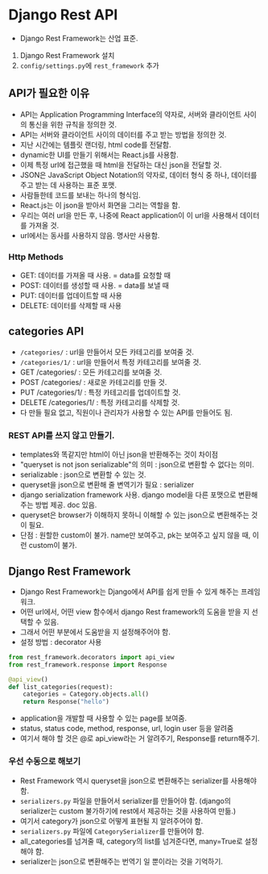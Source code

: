 # Django Rest API
- Django Rest Framework는 산업 표준. 
1. Django Rest Framework 설치
2. `config/settings.py`에 `rest_framework` 추가
## API가 필요한 이유
- API는 Application Programming Interface의 약자로, 서버와 클라이언트 사이의 통신을 위한 규칙을 정의한 것.
- API는 서버와 클라이언트 사이의 데이터를 주고 받는 방법을 정의한 것.
- 지난 시간에는 템플릿 랜더링, html code를 전달함.
- dynamic한 UI를 만들기 위해서는 React.js를 사용함.
- 이제 특정 url에 접근했을 때 html을 전달하는 대신 json을 전달할 것.
- JSON은 JavaScript Object Notation의 약자로, 데이터 형식 중 하나, 데이터를 주고 받는 데 사용하는 표준 포맷.
- 사람들한테 코드를 보내는 하나의 형식임.
- React.js는 이 json을 받아서 화면을 그리는 역할을 함.
- 우리는 여러 url을 만든 후, 나중에 React application이 이 url을 사용해서 데이터를 가져올 것.
- url에서는 동사를 사용하지 않음. 명사만 사용함.
### Http Methods
- GET: 데이터를 가져올 때 사용. = data를 요청할 때
- POST: 데이터를 생성할 때 사용. = data를 보낼 때
- PUT: 데이터를 업데이트할 때 사용
- DELETE: 데이터를 삭제할 때 사용
## categories API
- `/categories/` : url을 만들어서 모든 카테고리를 보여줄 것.
- `/categories/1/` : url을 만들어서 특정 카테고리를 보여줄 것.
- GET /categories/ : 모든 카테고리를 보여줄 것.
- POST /categories/ : 새로운 카테고리를 만들 것.
- PUT /categories/1/ : 특정 카테고리를 업데이트할 것. 
- DELETE /categories/1/ : 특정 카테고리를 삭제할 것.
- 다 만들 필요 없고, 직원이나 관리자가 사용할 수 있는 API를 만들어도 됨.
### REST API를 쓰지 않고 만들기.
- templates와 똑같지만 html이 아닌 json을 반환해주는 것이 차이점
- "queryset is not json serializable"의 의미 : json으로 변환할 수 없다는 의미.
- serializable : json으로 변환할 수 있는 것.
- queryset을 json으로 변환해 줄 변역기가 필요 : serializer
- django serialization framework 사용. django model을 다른 포맷으로 변환해주는 방법 제공. doc 있음.
- queryset은 browser가 이해하지 못하니 이해할 수 있는 json으로 변환해주는 것이 필요.
- 단점 : 원할한 custom이 불가. name만 보여주고, pk는 보여주고 싶지 않을 때, 이런 custom이 불가.
## Django Rest Framework
- Django Rest Framework는 Django에서 API를 쉽게 만들 수 있게 해주는 프레임워크.
- 어떤 url에서, 어떤 view 함수에서 django Rest framework의 도움을 받을 지 선택할 수 있음.
- 그래서 어떤 부분에서 도움받을 지 설정해주어야 함.
- 설정 방법 : decorator 사용
```python
from rest_framework.decorators import api_view
from rest_framework.response import Response

@api_view()
def list_categories(request):
    categories = Category.objects.all()
    return Response("hello")
```
- application을 개발할 때 사용할 수 있는 page를 보여줌.
- status, status code, method, response, url, login user 등을 알려줌
- 여기서 해야 할 것은 @로 api_view라는 거 알려주기, Response를 return해주기.
### 우선 수동으로 해보기
- Rest Framework 역시 queryset을 json으로 변환해주는 serializer를 사용해야 함.
- `serializers.py` 파일을 만들어서 serializer를 만들어야 함. (django의 serializer는 custom 불가하기에 rest에서 제공하는 것을 사용하여 만듦.)
- 여기서 category가 json으로 어떻게 표현될 지 알려주어야 함.
- `serializers.py` 파일에 `CategorySerializer`를 만들어야 함.
- all_categories를 넘겨줄 때, category의 list를 넘겨준다면, many=True로 설정해야 함.
- serializer는 json으로 변환해주는 번역기 일 뿐이라는 것을 기억하기.